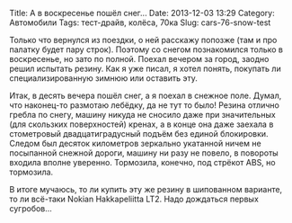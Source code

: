 Title: А в воскресенье пошёл снег...
Date: 2013-12-03 13:29
Category: Автомобили
Tags: тест-драйв, колёса, 70ка
Slug: cars-76-snow-test

Только что вернулся из поездки, о ней расскажу попозже (там и про палатку будет пару строк). Поэтому со снегом познакомился только в воскресенье, но зато по полной. Поехал вечером за город, заодно решил испытать резину. Как я уже писал, я хотел понять, покупать ли специализированную зимнюю или оставить эту.

Итак, в десять вечера пошёл снег, а я поехал в снежное поле. Думал, что наконец-то размотаю лебёдку, да не тут то было! Резина отлично гребла по снегу, машину никуда не сносило даже при значительных (для скользких поверхностей) кренах, а в конце она даже заехала в стометровый двадцатиградусный подъём без единой блокировки. Следом был десяток километров зеркально укатанной ничем не посыпанной снежной дороги, машину ни разу не повело, в повороты входила вполне уверенно. Тормозила, конечно, под стрёкот ABS, но тормозила.

В итоге мучаюсь, то ли купить эту же резину в шипованном варианте, то ли всё-таки Nokian Hakkapeliitta LT2.  Надо дождаться первых сугробов...
